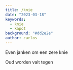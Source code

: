 ```yaml
---
title: /knie
date: "2023-03-18"
keywords:
  - knie
  - kapot
background: "#dd2e2e"
author: carlos
---
```


Even janken om een zere knie

Oud worden valt tegen
